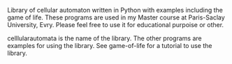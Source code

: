Library of cellular automaton written in Python with examples including the game of life.
These programs are used in my Master course at Paris-Saclay University, Evry.
Please feel free to use it for educational purpoise or other.

celllularautomata is the name of the library. The other programs are examples for using the library.
See game-of-life for a tutorial to use the library.
